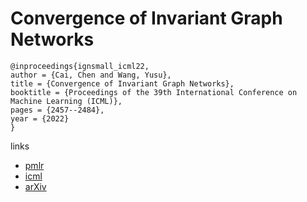 # Convergence of Invariant Graph Networks

```
@inproceedings{ignsmall_icml22,
author = {Cai, Chen and Wang, Yusu},
title = {Convergence of Invariant Graph Networks},
booktitle = {Proceedings of the 39th International Conference on Machine Learning (ICML)},
pages = {2457--2484},
year = {2022}
}
```

links
 - [pmlr](https://proceedings.mlr.press/v162/cai22b.html)
- [icml](https://icml.cc/Conferences/2022/Schedule?showEvent=16106)
- [arXiv](https://arxiv.org/abs/2201.10129)
